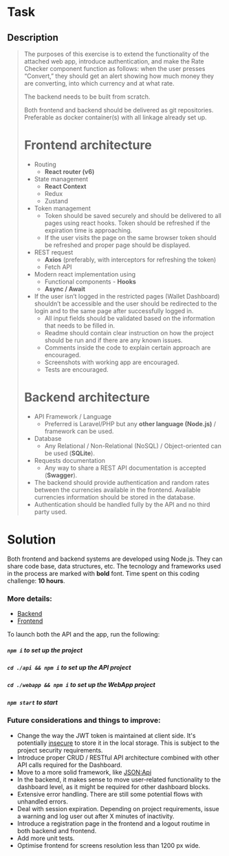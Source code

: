 # Task
## Description 
> The purposes of this exercise is to extend the functionality of the attached web app, introduce authentication, and make the Rate Checker component function as follows: when the user presses “Convert,” they should get an alert showing how much money they are converting, into which currency and at what rate.
>
> The backend needs to be built from scratch.
>
> Both frontend and backend should be delivered as git repositories. Preferable as docker container(s) with all linkage already set up.
>
> # Frontend architecture
>* Routing
>	* __React router (v6)__
>* State management
>	* __React Context__
>	* Redux
>	* Zustand
>* Token management
>	* Token should be saved securely and should be delivered to all pages using react hooks. Token should be refreshed if the expiration time is approaching.
>	* If the user visits the page on the same browser token should be refreshed and proper page should be displayed.
>* REST request
>	* __Axios__ (preferably, with interceptors for refreshing the token)
> 	* Fetch API
>* Modern react implementation using
>	* Functional components - __Hooks__
>	* __Async / Await__
>* If the user isn’t logged in the restricted pages (Wallet Dashboard) shouldn’t be accessible and the user should be redirected to the login and to the same page after successfully logged in.
>	* All input fields should be validated based on the information that needs to be filled in.
>	* Readme should contain clear instruction on how the project should be run and if there are any known issues.
>	* Comments inside the code to explain certain approach are encouraged.
>	* Screenshots with working app are encouraged.
>	* Tests are encouraged.
>
># Backend architecture
>* API Framework / Language    
>	* Preferred is Laravel/PHP but any __other language (Node.js)__ / framework can be used.
>* Database
>	* Any Relational / Non-Relational (NoSQL) / Object-oriented can be used (__SQLite__).
>* Requests documentation
>	* Any way to share a REST API documentation is accepted (__Swagger__).
>* The backend should provide authentication and random rates between the currencies available in the frontend. Available currencies information should be stored in the database.
>* Authentication should be handled fully by the API and no third party used.

# Solution

Both frontend and backend systems are developed using Node.js. They can share code base, data structures, etc. The tecnology and frameworks used in the process are marked with __bold__ font. Time spent on this coding challenge: __10 hours__.

### More details:
* [Backend](api/)
* [Frontend](webapp/)

To launch both the API and the app, run the following:

##### `npm i` to set up the project
##### `cd ./api && npm i` to set up the API project
##### `cd ./webapp && npm i` to set up the WebApp project
##### `npm start` to start

### Future considerations and things to improve:

* Change the way the JWT token is maintained at client side. It's potentially [insecure](https://www.rdegges.com/2018/please-stop-using-local-storage/) to store it in the local storage. This is subject to the project security requirements.
* Introduce proper CRUD / RESTful API architecture combined with other API calls required for the Dashboard.
* Move to a more solid framework, like [JSON:Api](https://jsonapi.org/)
* In the backend, it makes sense to move user-related functionality to the dashboard level, as it might be required for other dashboard blocks.
* Extensive error handling. There are still some potential flows with unhandled errors.
* Deal with session expiration. Depending on project requirements, issue a warning and log user out after X minutes of inactivity.
* Introduce a registration page in the frontend and a logout routime in both backend and frontend.
* Add more unit tests.
* Optimise frontend for screens resolution less than 1200 px wide.
